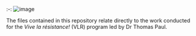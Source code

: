 :-: ![image](https://user-images.githubusercontent.com/90012658/218615780-6993a272-af47-4318-bf26-42ac7f0e4ce5.png)

The files contained in this repository relate directly to the work conducted for the *Vive la résistance!* (VLR) program led by Dr Thomas Paul.
